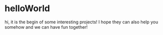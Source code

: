 # helloWorld

hi, it is the begin of some interesting projects! I hope they can also help you somehow and we can have fun together!

